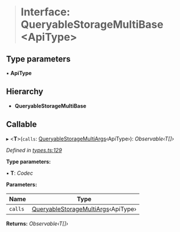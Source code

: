 > # Interface: QueryableStorageMultiBase <**ApiType**>

## Type parameters

▪ **ApiType**

## Hierarchy

* **QueryableStorageMultiBase**

## Callable

▸ <**T**>(`calls`: [QueryableStorageMultiArgs](../modules/_types_.md#queryablestoragemultiargs)‹ApiType›): *Observable‹T[]›*

*Defined in [types.ts:129](https://github.com/polkadot-js/api/blob/417a9ff/packages/api/src/types.ts#L129)*

**Type parameters:**

▪ **T**: *Codec*

**Parameters:**

Name | Type |
------ | ------ |
`calls` | [QueryableStorageMultiArgs](../modules/_types_.md#queryablestoragemultiargs)‹ApiType› |

**Returns:** *Observable‹T[]›*